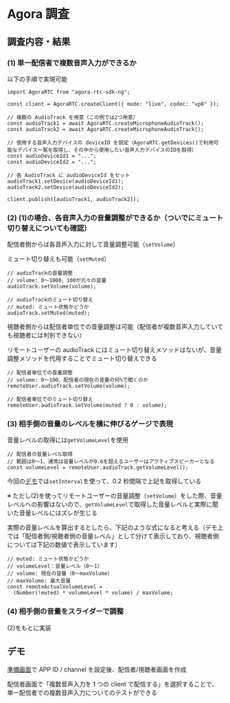 # Agora 調査

## 調査内容・結果

### (1) 単一配信者で複数音声入力ができるか

以下の手順で実現可能

```tsx
import AgoraRTC from "agora-rtc-sdk-ng";

const client = AgoraRTC.createClient({ mode: "live", codec: "vp8" });

// 複数の AudioTrack を用意（この例では2つ用意）
const audioTrack1 = await AgoraRTC.createMicrophoneAudioTrack();
const audioTrack2 = await AgoraRTC.createMicrophoneAudioTrack();

// 使用する音声入力デバイスの deviceID を設定（AgoraRTC.getDevices()で利用可能なデバイス一覧を取得し、その中から使用したい音声入力デバイスのIDを取得）
const audioDeviceId1 = "...";
const audioDeviceId2 = "...";

// 各 AudioTrack に audioDeviceId をセット
audioTrack1.setDevice(audioDeviceId1);
audioTrack2.setDevice(audioDeviceId2);

client.publish([audioTrack1, audioTrack2]);
```

### (2) (1)の場合、各音声入力の音量調整ができるか（ついでにミュート切り替えについても確認）

配信者側からは各音声入力に対して音量調整可能（`setVolume`）

ミュート切り替えも可能（`setMuted`）

```tsx
// audioTrackの音量調整
// volume: 0〜1000、100が元々の音量
audioTrack.setVolume(volume);

// audioTrackのミュート切り替え
// muted: ミュート状態かどうか
audioTrack.setMuted(muted);
```

視聴者側からは配信者単位での音量調整は可能（配信者が複数音声入力していても視聴者には判別できない）

リモートユーザーの audioTrack にはミュート切り替えメソッドはないが、音量調整メソッドを代用することでミュート切り替えできる

```tsx
// 配信者単位での音量調整
// volume: 0〜100、配信者の現在の音量の何%で聞くのか
remoteUser.audioTrack.setVolume(volume);

// 配信者単位でのミュート切り替え
remoteUser.audioTrack.setVolume(muted ? 0 : volume);
```

### (3) 相手側の音量のレベルを横に伸びるゲージで表現

音量レベルの取得には`getVolumeLevel`を使用

```tsx
// 配信者の音量レベル取得
// 範囲は0〜1、通常は音量レベルが0.6を超えるユーザーはアクティブスピーカーとなる
const volumeLevel = remoteUser.audioTrack.getVolumeLevel();
```

今回の[デモ](#デモ)では`setInterval`を使って、0.2 秒間隔で上記を取得している

※ ただし(2)を使ってリモートユーザーの音量調整（`setVolume`）をした際、音量レベルへの影響はないので、`getVolumeLevel`で取得した音量レベルと実際に聞いた音量レベルにはズレが生じる

実際の音量レベルを算出するとしたら、下記のような式になると考える（デモ上では「配信者側/視聴者側の音量レベル」として分けて表示しており、視聴者側については下記の数値で表示しています）

```tsx
// muted: ミュート状態かどうか
// volumeLevel：音量レベル（0〜1）
// volume: 現在の音量（0〜maxVolume）
// maxVolume: 最大音量
const remoteActualVolumeLevel =
  (Number(!muted) * volumeLevel * volume) / maxVolume;
```

### (4) 相手側の音量をスライダーで調整

(2)をもとに実装

## デモ

[準備画面](https://bu-tanaka-fumiya.github.io/agora-test/)で APP ID / channel を設定後、配信者/視聴者画面を作成

配信者画面で「複数音声入力を 1 つの client で配信する」を選択することで、単一配信者での複数音声入力についてのテストができる

